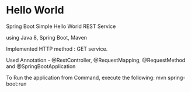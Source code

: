 # Hello World
Spring Boot Simple Hello World REST Service

using Java 8, Spring Boot, Maven

Implemented HTTP method : GET service.

Used Annotation - @RestController, @RequestMapping, @RequestMethod and @SpringBootApplication

To Run the application from Command, execute the following:
            mvn spring-boot:run
  
